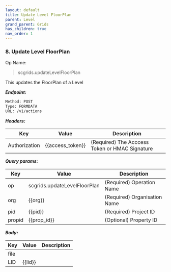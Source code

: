 ```yaml
---
layout: default
title: Update Level FloorPlan
parent: Level
grand_parent: Grids
has_children: true
nav_order: 1
---
```



### 8. Update Level FloorPlan


Op Name:

> scgrids.updateLevelFloorPlan

This updates the FloorPlan of a Level


***Endpoint:***

```bash
Method: POST
Type: FORMDATA
URL: /v1/actions
```


***Headers:***

| Key | Value | Description |
| --- | ------|-------------|
| Authorization | {{access_token}} | (Required) The Acccess Token or HMAC Signature |



***Query params:***

| Key | Value | Description |
| --- | ------|-------------|
| op | scgrids.updateLevelFloorPlan | (Required) Operation Name |
| org | {{org}} | (Required) Organisation Name |
| pid | {{pid}} | (Required) Project ID |
| propid | {{prop_id}} | (Optional) Property ID |



***Body:***

| Key | Value | Description |
| --- | ------|-------------|
| file |  |  |
| LID | {{lid}} |  |